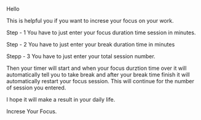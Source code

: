 Hello

This is helpful you if you want to increse your focus on your  work.

Step - 1
You have to just enter your focus duration time session in minutes.

Step - 2
You have to just enter your break duration time in minutes

Stepp - 3
You have to just enter your total session number. 

Then your timer  will start and when your focus  durztion time over it will automatically tell you to take break and after your break time finish it will automatically restart your focus session.
This will continue for  the number of session  you entered.

I hope it will make a result in your daily life.

Increse Your Focus.
